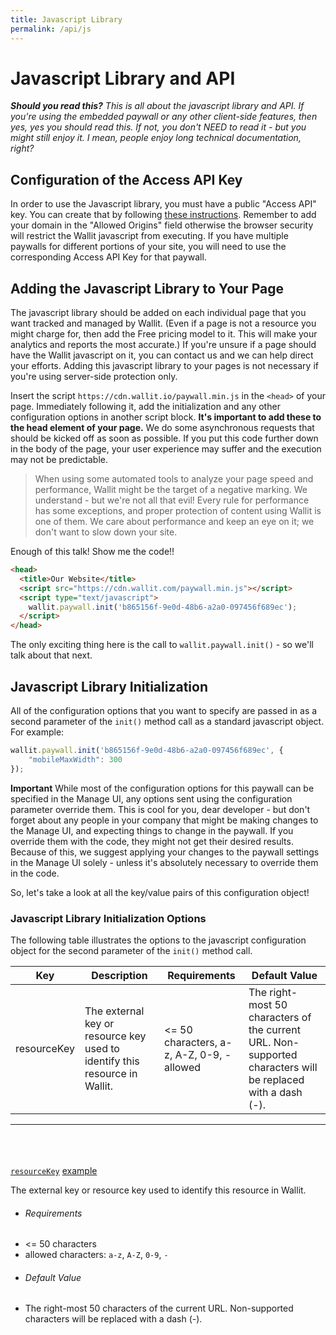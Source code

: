 ```yaml
---
title: Javascript Library
permalink: /api/js
---
```

# Javascript Library and API

***Should you read this?** This is all about the javascript library and API.  If you're using the embedded paywall or 
any other client-side features, then yes, yes you should read this.  If not, you don't NEED to read it - but you might still
enjoy it. I mean, people enjoy long technical documentation, right?*

## Configuration of the Access API Key

In order to use the Javascript library, you must have a public "Access API" key.  You can create that by following
[these instructions](https://wallit.desk.com/customer/portal/articles/2577381-creating-or-updating-your-access-api-key). 
Remember to add your domain in the "Allowed Origins" field otherwise the browser security will
restrict the Wallit javascript from executing.  If you have multiple paywalls for different portions of your site, you 
will need to use the corresponding Access API Key for that paywall.

## Adding the Javascript Library to Your Page

The javascript library should be added on each individual page that you want tracked and managed by Wallit.  (Even if a 
page is not a resource you might charge for, then add the Free pricing model to it.  This will make your analytics and 
reports the most accurate.)  If you're unsure if a page should have the Wallit javascript on it, you can contact us and 
we can help direct your efforts.  Adding this javascript library to your pages is not necessary if you're using server-side
protection only.

Insert the script `https://cdn.wallit.io/paywall.min.js` in the `<head>` of your page.  Immediately following it, add
the initialization and any other configuration options in another script block.  **It's important to add these to the head
element of your page.** We do some asynchronous requests that should be kicked off as soon as possible.  If you put this 
code further down in the body of the page, your user experience may suffer and the execution may not be predictable.

> When using some automated tools to analyze your page speed and performance, Wallit might be the target of a negative
marking. We understand - but we're not all that evil!  Every rule for performance has some exceptions, and proper protection
of content using Wallit is one of them. We care about performance and keep an eye on it; we don't want to slow down your site.

Enough of this talk! Show me the code!!

```html
<head>
  <title>Our Website</title>
  <script src="https://cdn.wallit.com/paywall.min.js"></script>
  <script type="text/javascript">
    wallit.paywall.init('b865156f-9e0d-48b6-a2a0-097456f689ec');
  </script>
</head>
```

The only exciting thing here is the call to `wallit.paywall.init()` - so we'll talk about that next.

## Javascript Library Initialization

All of the configuration options that you want to specify are passed in as a second parameter of the `init()` method call as
a standard javascript object.  For example:

```javascript
wallit.paywall.init('b865156f-9e0d-48b6-a2a0-097456f689ec', {
    "mobileMaxWidth": 300
});
```

**Important** While most of the configuration options for this paywall can be specified in the Manage UI, any options sent 
using the configuration parameter override them.  This is cool for you, dear developer - but don't forget about any people 
in your company that might be making changes to the Manage UI, and expecting things to change in the paywall. If you override 
them with the code, they might not get their desired results.  Because of this, we suggest applying your changes to the paywall
settings in the Manage UI solely - unless it's absolutely necessary to override them in the code.

So, let's take a look at all the key/value pairs of this configuration object!

### Javascript Library Initialization Options

The following table illustrates the options to the javascript configuration object for the second parameter of the `init()` method call.

| Key | Description | Requirements | Default Value |
| --- | ------------| -------------| --------------|
| resourceKey | The external key or resource key used to identify this resource in Wallit. | <= 50 characters, a-z, A-Z, 0-9, - allowed | The right-most 50 characters of the current URL.  Non-supported characters will be replaced with a dash (-). |

<hr>
<br><br><br>


<div class="option-description card">
    <div>
        <a href="#" class="active btn blue-grey darken-2"><code>resourceKey</code></a>
        <a href="#" class="btn-flat">example</a>
    </div>
    <section class="card-content">
        <p>The external key or resource key used to identify this resource in Wallit.</p>
        <div class="row">
            <div class="col s12 m6">
                <ul class="collection with-header">
                  <li class="collection-header"><h6>Requirements</h6></li>
                    <li class="collection-item"><= 50 characters</li>
                <li class="collection-item">allowed characters: <code>a-z</code>, <code>A-Z</code>, <code>0-9</code>, <code>-</code></li>
              </ul>
            </div>
            <div class="col s12 m6">
            <ul class="collection with-header">
                              <li class="collection-header"><h6>Default Value</h6></li>
                                <li class="collection-item">The right-most 50 characters of the current URL.  Non-supported characters will be replaced with a dash (-).</li>
                          </ul>
            </div>
        </div>
    </section>
</div>
